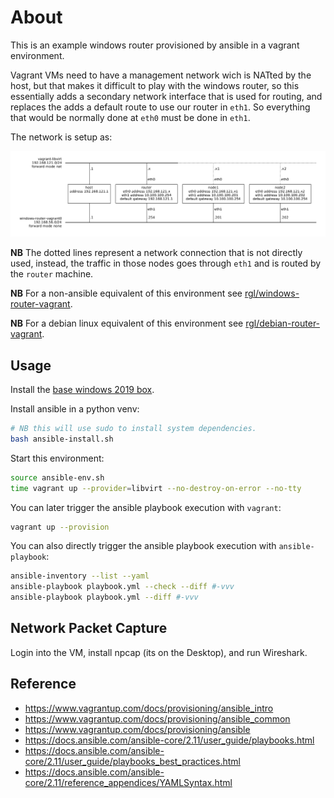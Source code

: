 # About

This is an example windows router provisioned by ansible in a vagrant environment.

Vagrant VMs need to have a management network wich is NATted by the host,
but that makes it difficult to play with the windows router, so this essentially
adds a secondary network interface that is used for routing, and replaces the
adds a default route to use our router in `eth1`. So everything that would be
normally done at `eth0` must be done in `eth1`.

The network is setup as:

![](diagram.png)

**NB** The dotted lines represent a network connection that is not directly used,
instead, the traffic in those nodes goes through `eth1` and is routed by the
`router` machine.

**NB** For a non-ansible equivalent of this environment see
[rgl/windows-router-vagrant](https://github.com/rgl/windows-router-vagrant).

**NB** For a debian linux equivalent of this environment see
[rgl/debian-router-vagrant](https://github.com/rgl/debian-router-vagrant).

## Usage

Install the [base windows 2019 box](https://github.com/rgl/windows-vagrant).

Install ansible in a python venv:

```bash
# NB this will use sudo to install system dependencies.
bash ansible-install.sh
```

Start this environment:

```bash
source ansible-env.sh
time vagrant up --provider=libvirt --no-destroy-on-error --no-tty
```

You can later trigger the ansible playbook execution with `vagrant`:

```bash
vagrant up --provision
```

You can also directly trigger the ansible playbook execution with
`ansible-playbook`:

```bash
ansible-inventory --list --yaml
ansible-playbook playbook.yml --check --diff #-vvv
ansible-playbook playbook.yml --diff #-vvv
```

## Network Packet Capture

Login into the VM, install npcap (its on the Desktop), and run Wireshark.

## Reference

* https://www.vagrantup.com/docs/provisioning/ansible_intro
* https://www.vagrantup.com/docs/provisioning/ansible_common
* https://www.vagrantup.com/docs/provisioning/ansible
* https://docs.ansible.com/ansible-core/2.11/user_guide/playbooks.html
* https://docs.ansible.com/ansible-core/2.11/user_guide/playbooks_best_practices.html
* https://docs.ansible.com/ansible-core/2.11/reference_appendices/YAMLSyntax.html
